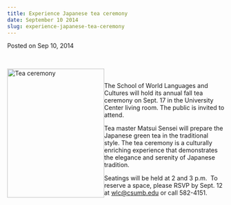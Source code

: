 ```yaml
---
title: Experience Japanese tea ceremony
date: September 10 2014
slug: experience-japanese-tea-ceremony
---
```


 



<span class="date">Posted on Sep 10, 2014    </span>
<p>&#xA0;</p>
<p><img alt="Tea ceremony" src="https://news.csumb.edu/sites/default/files/65/attachments/news/images/tea_ceremony.jpg" style="float:left; width:225px; height:300px"/></p>
<p>&#xA0;</p>
<p>The School of World Languages and Cultures will hold its annual
fall tea ceremony on Sept. 17 in the University Center living room.
The public is invited to attend.</p>
<p>Tea master Matsui Sensei will prepare the Japanese green tea in
the traditional style. The tea ceremony is a culturally enriching
experience that demonstrates the elegance and serenity of Japanese
tradition.</p>
<p>Seatings will be held at 2 and 3 p.m. &#xA0;To reserve a space,
please RSVP by Sept. 12 at <a href="mailto:wlc@csumb.edu">wlc@csumb.edu</a> or call 582-4151.</p>
<p>&#xA0;</p>
<p><br>
&#xA0;</br></p>





 
